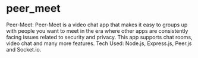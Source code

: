 # peer_meet
Peer-Meet: Peer-Meet is a video chat app that makes it easy to groups up with people you want to meet in the era where other apps are consistently facing issues related to security and privacy.   This app supports chat rooms, video chat and many more features.   Tech Used: Node.js, Express.js, Peer.js and Socket.io.    
